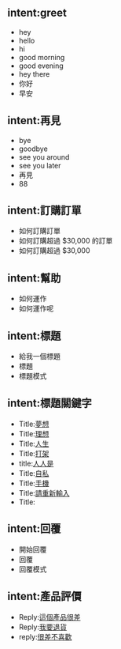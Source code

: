 ## intent:greet
- hey
- hello
- hi
- good morning
- good evening
- hey there
- 你好
- 早安

## intent:再見
- bye
- goodbye
- see you around
- see you later
- 再見
- 88


## intent:訂購訂單
- 如何訂購訂單
- 如何訂購超過 $30,000 的訂單
- 如何訂購超過 $30,000

## intent:幫助
- 如何運作
- 如何運作呢

## intent:標題
- 給我一個標題
- 標題
- 標題模式

## intent:標題關鍵字
- Title:[夢想](headline)
- Title:[理想](headline)
- Title:[人生](headline)
- Title:[打架](headline)
- title:[人人是](headline)
- Title:[自私](headline)
- Title:[手機](headline)
- Title:[請重新輸入](headline)
- Title:[](headline)

## intent:回覆
- 開始回覆
- 回覆
- 回覆模式

## intent:產品評價
- Reply:[這個產品很差](messag)
- Reply:[我要退貨](messag)
- reply:[很差不喜歡](messag)